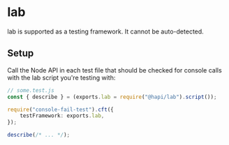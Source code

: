 # lab

lab is supported as a testing framework.
It cannot be auto-detected.

## Setup

Call the Node API in each test file that should be checked for console calls with the lab script you're testing with:

```ts
// some.test.js
const { describe } = (exports.lab = require("@hapi/lab").script());

require("console-fail-test").cft({
	testFramework: exports.lab,
});

describe(/* ... */);
```
